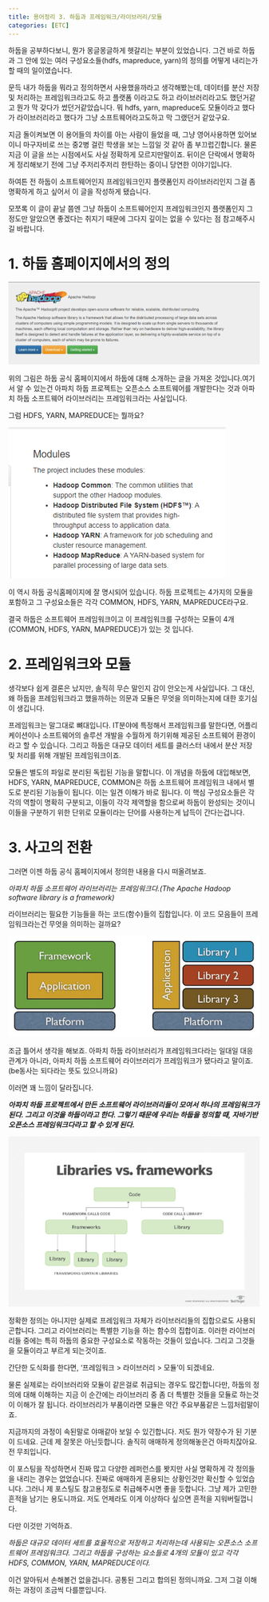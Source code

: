 ```yaml
---
title: 용어정리 3. 하둡과 프레임워크/라이브러리/모듈
categories: [ETC]
---
```


하둡을 공부하다보니, 뭔가 몽글몽글하게 헷갈리는 부분이 있었습니다. 그건 바로 하둡과 그 안에 있는 여러 구성요소들(hdfs, mapreduce, yarn)의 정의를 어떻게 내리는가 할 때의 일이였습니다.

문득 내가 하둡을 뭐라고 정의하면서 사용했을까라고 생각해봤는데, 데이터를 분산 저장 및 처리하는 프레임워크라고도 하고 플랫폼 이라고도 하고 라이브러리라고도 했던거같고 뭔가 막 갖다가 썼던거같았습니다. 뭐 hdfs, yarn, mapreduce도 모듈이라고 했다가 라이브러리라고 했다가 그냥 소프트웨어라고도하고 막 그랬던거 같았구요.

지금 돌이켜보면 이 용어들의 차이를 아는 사람이 들었을 때, 그냥 영어사용하면 있어보이니 마구자비로 쓰는 중2병 걸린 학생을 보는 느낌일 것 같아 좀 부끄럽긴합니다. 물론 지금 이 글을 쓰는 시점에서도 사실 정확하게 모르지만말이죠. 뒤이은 단락에서 명확하게 정리해보기 전에 그냥 주저리주저리 한탄하는 중이니 당연한 이야기입니다.

하여튼 전 하둡이 소프트웨어인지 프레임워크인지 플랫폼인지 라이브러리인지 그걸 좀 명확하게 하고 싶어서 이 글을 작성하게 됐습니다.

모쪼록 이 글이 끝날 쯤엔 그냥 하둡이 소프트웨어인지 프레임워크인지 플랫폼인지 그 정도만 알았으면 좋겠다는 취지기 때문에 그다지 깊이는 없을 수 있다는 점 참고해주시길 바랍니다.


# 1. 하둡 홈페이지에서의 정의

![etc1](/images/etc1.jpg)

위의 그림은 하둡 공식 홈페이지에서 하둡에 대해 소개하는 글을 가져온 것입니다.여기서 알 수 있는건 아파치 하둡 프로젝트는 오픈소스 소프트웨어를 개발한다는 것과 아파치 하둡 소프트웨어 라이브러리는 프레임워크라는 사실입니다.

그럼 HDFS, YARN, MAPREDUCE는 뭘까요?

![etc2](/images/etc2.jpg)

이 역시 하둡 공식홈페이지에 잘 명시되어 있습니다. 하둡 프로젝트는 4가지의 모듈을 포함하고 그 구성요소들은 각각 COMMON, HDFS, YARN, MAPREDUCE라구요.

결국 하둡은 소프트웨어 프레임워크이고 이 프레임워크를 구성하는 모듈이 4개(COMMON, HDFS, YARN, MAPREDUCE)가 있는 것 입니다.

# 2. 프레임워크와 모듈

생각보다 쉽게 결론은 났지만, 솔직히 무슨 말인지 감이 안오는게 사실입니다. 그 대신, 왜 하둡을 프레임워크라고 했을까하는 의문과 모듈은 무엇을 의미하는지에 대한 호기심이 생깁니다.

프레임워크는 말그대로 뼈대입니다. IT분야에 특정해서 프레임워크를 말한다면, 어플리케이션이나 소프트웨어의 솔루션 개발을 수월하게 하기위해 제공된 소프트웨어 환경이라고 할 수 있습니다. 그리고 하둡은 대규모 데이터 세트를 클러스터 내에서 분산 저장 및 처리를 위해 개발된 프레임워크이죠.

모듈은 별도의 파일로 분리된 독립된 기능을 말합니다. 이 개념을 하둡에 대입해보면, HDFS, YARN, MAPREDUCE, COMMON은 하둡 소프트웨어 프레임워크 내에서 별도로 분리된 기능들이 됩니다. 이는 일견 이해가 바로 됩니다. 이 핵심 구성요소들은 각각의 역할이 명확히 구분되고, 이들이 각각 제역할을 함으로써 하둡이 완성되는 것이니 이들을 구분하기 위한 단위로 모듈이라는 단어를 사용하는게 납득이 간다는겁니다.

# 3. 사고의 전환

그러면 이젠 하둡 공식 홈페이지에서 정의한 내용을 다시 떠올려보죠.

*아파치 하둡 소프트웨어 라이브러리는 프레임워크다.(The Apache Hadoop software library is a framework)*

라이브러리는 필요한 기능들을 하는 코드(함수)들의 집합입니다. 이 코드 모음들이 프레임워크라는건 무엇을 의미하는 걸까요?

![etc3](/images/etc3.jpg)

조금 틀어서 생각을 해보죠. 아파치 하둡 라이브러리가 프레임워크다라는 일대일 대응 관계가 아니라, 아파치 하둡 소프트웨어 라이브러리가 프레임워크가 됐다라고 말이죠. (be동사는 되다라는 뜻도 있으니까요)

이러면 꽤 느낌이 달라집니다.

***아파치 하둡 프로젝트에서 만든 소프트웨어 라이브러리들이 모여서 하나의 프레임워크가 된다. 그리고 이것을 하둡이라고 한다. 그렇기 때문에 우리는 하둡을 정의할 때, 자바기반 오픈소스 프레임워크다라고 할 수 있게 된다.***

![etc4](/images/etc4.jpg)

정확한 정의는 아니지만 실제로 프레임워크 자체가 라이브러리들의 집합으로도 사용되곤합니다. 그리고 라이브러리는 특별한 기능을 하는 함수의 집합이죠. 이러한 라이브러리들 중에는 특히 하둡의 중요한 구성요소로 작동하는 것들이 있습니다. 그리고 그것들을 모듈이라고 부르게 되는것이죠.

간단한 도식화를 한다면, ‘프레임워크 > 라이브러리 > 모듈’이 되겠네요.

물론 실제로는 라이브러리와 모듈이 같은걸로 취급되는 경우도 많긴합니다만, 하둡의 정의에 대해 이해하는 지금 이 순간에는 라이브러리 중 좀 더 특별한 것들을 모듈로 하는것이 이해가 잘 됩니다. 라이브러리가 부품이라면 모듈은 약간 주요부품같은 느낌처럼말이죠.

지금까지의 과정이 속된말로 야매같아 보일 수 있긴합니다. 저도 뭔가 약장수가 된 기분이 드네요. 근데 제 잘못은 아닌듯합니다. 솔직히 애매하게 정의해놓은건 아파치잖아요. 전 무죄입니다.

이 포스팅을 작성하면서 진짜 많고 다양한 레퍼런스를 봣지만 사실 명확하게 각 정의들을 내리는 경우는 없었습니다. 진짜로 애매하게 혼용되는 상황인것만 확신할 수 있었습니다. 그러니 제 포스팅도 참고용정도로 취급해주시면 좋을 듯합니다. 그냥 제가 고민한 흔적을 남기는 용도니까요. 저도 언제라도 이게 이상하다 싶으면 흔적을 지워버릴껍니다.

다만 이것만 기억하죠.

*하둡은 대규모 데이터 세트를 효율적으로 저장하고 처리하는데 사용되는 오픈소스 소프트웨어 프레임워크다. 그리고 하둡을 구성하는 요소들로 4개의 모듈이 있고 각각 HDFS, COMMON, YARN, MAPREDUCE이다.*

이건 알아둬서 손해볼건 없을겁니다. 공통된 그리고 합의된 정의니까요. 그저 그걸 이해하는 과정이 조금씩 다를뿐입니다.

